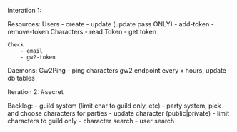 Interation 1:

Resources:
	Users
		- create
		- update (update pass ONLY)
		- add-token
		- remove-token
	Characters
		- read
	Token
		- get token
		
	Check
		- email
		- gw2-token

Daemons:
	Gw2Ping
		- ping characters gw2 endpoint every x hours, update db tables

Iteration 2:
	#secret

Backlog:
	- guild system (limit char to guild only, etc)
	- party system, pick and choose characters for parties
	- update character (public|private)
	- limit characters to guild only
	- character search
	- user search